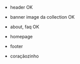 - header OK

- banner image da collection OK

- about, faq OK

- homepage

- footer

- coraçãozinho
